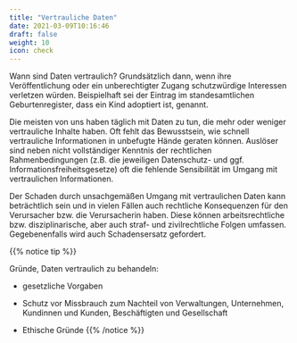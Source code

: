 ```yaml
---
title: "Vertrauliche Daten"
date: 2021-03-09T10:16:46
draft: false
weight: 10
icon: check
---
```

Wann sind Daten vertraulich? Grundsätzlich dann, wenn ihre Veröffentlichung oder ein unberechtigter Zugang schutzwürdige Interessen verletzen würden. Beispielhaft sei der Eintrag im standesamtlichen Geburtenregister, dass ein Kind adoptiert ist, genannt.

Die meisten von uns haben täglich mit Daten zu tun, die mehr oder weniger vertrauliche Inhalte haben. Oft fehlt das Bewusstsein, wie schnell vertrauliche Informationen in unbefugte Hände geraten können. Auslöser sind neben nicht vollständiger Kenntnis der rechtlichen Rahmenbedingungen (z.B. die jeweiligen Datenschutz- und ggf. Informationsfreiheitsgesetze) oft die fehlende Sensibilität im Umgang mit vertraulichen Informationen.

Der Schaden durch unsachgemäßen Umgang mit vertraulichen Daten kann beträchtlich sein und in vielen Fällen auch rechtliche Konsequenzen für den Verursacher bzw. die Verursacherin haben. Diese können arbeitsrechtliche bzw. disziplinarische, aber auch straf- und zivilrechtliche Folgen umfassen. Gegebenenfalls wird auch Schadensersatz gefordert.



{{% notice tip %}}

Gründe, Daten vertraulich zu behandeln:

- gesetzliche Vorgaben

- Schutz vor Missbrauch zum Nachteil von Verwaltungen, Unternehmen, Kundinnen und Kunden, Beschäftigten und Gesellschaft

- Ethische Gründe
  {{% /notice %}}
